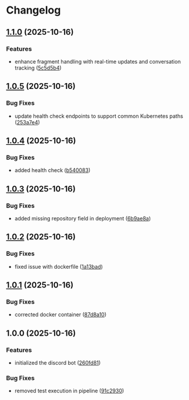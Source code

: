 # Changelog

## [1.1.0](https://github.com/flowcore-io/usable-discord-bot/compare/v1.0.5...v1.1.0) (2025-10-16)


### Features

* enhance fragment handling with real-time updates and conversation tracking ([5c5d5b4](https://github.com/flowcore-io/usable-discord-bot/commit/5c5d5b49a9890cd757c7fdefd8202e82770bffe9))

## [1.0.5](https://github.com/flowcore-io/usable-discord-bot/compare/v1.0.4...v1.0.5) (2025-10-16)


### Bug Fixes

* update health check endpoints to support common Kubernetes paths ([253a7e4](https://github.com/flowcore-io/usable-discord-bot/commit/253a7e405fe24c9b9f3acace25501b8fefab2a20))

## [1.0.4](https://github.com/flowcore-io/usable-discord-bot/compare/v1.0.3...v1.0.4) (2025-10-16)


### Bug Fixes

* added health check ([b540083](https://github.com/flowcore-io/usable-discord-bot/commit/b5400835b91a42909e46be6ab982044ab51f3270))

## [1.0.3](https://github.com/flowcore-io/usable-discord-bot/compare/v1.0.2...v1.0.3) (2025-10-16)


### Bug Fixes

* added missing repository field in deployment ([6b9ae8a](https://github.com/flowcore-io/usable-discord-bot/commit/6b9ae8a4cd5f95cbc67e96d2b6f1839f6f5c1cb4))

## [1.0.2](https://github.com/flowcore-io/usable-discord-bot/compare/v1.0.1...v1.0.2) (2025-10-16)


### Bug Fixes

* fixed issue with dockerfile ([1a13bad](https://github.com/flowcore-io/usable-discord-bot/commit/1a13bad67bf665982d1c6f245546d465671d3097))

## [1.0.1](https://github.com/flowcore-io/usable-discord-bot/compare/v1.0.0...v1.0.1) (2025-10-16)


### Bug Fixes

* corrected docker container ([87d8a10](https://github.com/flowcore-io/usable-discord-bot/commit/87d8a10f76ae8b9ab04fb500b43d0a84f55bff28))

## 1.0.0 (2025-10-16)


### Features

* initialized the discord bot ([260fd81](https://github.com/flowcore-io/usable-discord-bot/commit/260fd813c0e64d805596af1f087dff9abf7ebc22))


### Bug Fixes

* removed test execution in pipeline ([91c2930](https://github.com/flowcore-io/usable-discord-bot/commit/91c293041303156bb2d3390f33aa5a709117b3d4))

